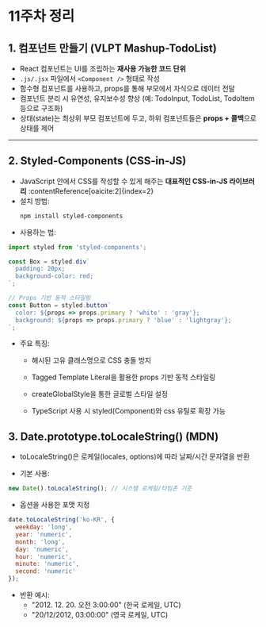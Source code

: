 # 11주차 정리

## 1. 컴포넌트 만들기 (VLPT Mashup-TodoList)
- React 컴포넌트는 UI를 조립하는 **재사용 가능한 코드 단위**
- `.js/.jsx` 파일에서 `<Component />` 형태로 작성
- 함수형 컴포넌트를 사용하고, props를 통해 부모에서 자식으로 데이터 전달
- 컴포넌트 분리 시 유연성, 유지보수성 향상 (예: TodoInput, TodoList, TodoItem 등으로 구조화)
- 상태(state)는 최상위 부모 컴포넌트에 두고, 하위 컴포넌트들은 **props + 콜백**으로 상태를 제어

---

## 2. Styled‑Components (CSS‑in‑JS)
- JavaScript 안에서 CSS를 작성할 수 있게 해주는 **대표적인 CSS-in-JS 라이브러리** :contentReference[oaicite:2]{index=2}
- 설치 방법:
  ```bash
  npm install styled-components
  ```
- 사용하는 법:
```js
import styled from 'styled-components';

const Box = styled.div`
  padding: 20px;
  background-color: red;
`;

// Props 기반 동적 스타일링
const Button = styled.button`
  color: ${props => props.primary ? 'white' : 'gray'};
  background: ${props => props.primary ? 'blue' : 'lightgray'};
`;
```
- 주요 특징:
  - 해시된 고유 클래스명으로 CSS 충돌 방지 
  - Tagged Template Literal을 활용한 props 기반 동적 스타일링

  - createGlobalStyle을 통한 글로벌 스타일 설정

  - TypeScript 사용 시 styled(Component)<Props>와 css 유틸로 확장 가능


## 3. Date.prototype.toLocaleString() (MDN)
- toLocaleString()은 로케일(locales, options)에 따라 날짜/시간 문자열을 반환 

- 기본 사용:
```js
new Date().toLocaleString(); // 시스템 로케일/타임존 기준
```
- 옵션을 사용한 포맷 지정
```js
date.toLocaleString('ko-KR', {
  weekday: 'long',
  year: 'numeric',
  month: 'long',
  day: 'numeric',
  hour: 'numeric',
  minute: 'numeric',
  second: 'numeric'
});
```
- 반환 예시:
  - "2012. 12. 20. 오전 3:00:00" (한국 로케일, UTC)
  - "20/12/2012, 03:00:00" (영국 로케일, UTC) 